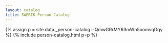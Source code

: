 ```yaml
---
layout: catalog
title: SWERIK Person Catalog
---
```

{% assign p = site.data._person-catalog.i-QmwGRrMY63mWh5oomvqDqy %}
{% include person-catalog.html p=p %}

